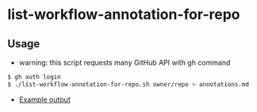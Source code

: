 # list-workflow-annotation-for-repo

## Usage

- warning: this script requests many GitHub API with gh command

```sh
$ gh auth login
$ ./list-workflow-annotation-for-repo.sh owner/repo > annotations.md
```

- [Example output](./example-output.md)

